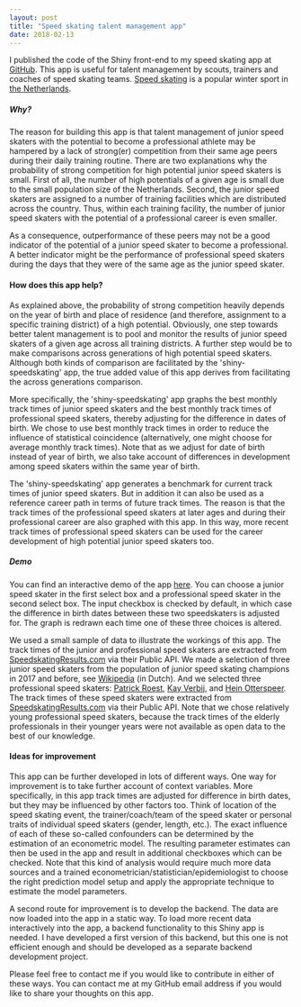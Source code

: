```yaml
---
layout: post
title: "Speed skating talent management app"
date: 2018-02-13
---
```


I published the code of the Shiny front-end to my speed skating app at [GitHub](https://github.com/pjastam/shiny-speedskating). This app is useful for talent management by scouts, trainers and coaches of speed skating teams. [Speed skating](https://en.wikipedia.org/wiki/Speed_skating) is a popular winter sport in [the Netherlands](https://en.wikipedia.org/wiki/Netherlands).

##### Why?

The reason for building this app is that talent management of junior speed skaters with the potential to become a professional athlete may be hampered by a lack of strong(er) competition from their same age peers during their daily training routine. There are two explanations why the probability of strong competition for high potential junior speed skaters is small. First of all, the number of high potentials of a given age is small due to the small population size of the Netherlands. Second, the junior speed skaters are assigned to a number of training facilities which are distributed across the country. Thus, within each training facility, the number of junior speed skaters with the potential of a professional career is even smaller.

As a consequence, outperformance of these peers may not be a good indicator of the potential of a junior speed skater to become a professional. A better indicator might be the performance of professional speed skaters during the days that they were of the same age as the junior speed skater.

#### How does this app help?
As explained above, the probability of strong competition heavily depends on the year of birth and place of residence (and therefore, assignment to a specific training district) of a high potential. Obviously, one step towards better talent management is to pool and monitor the results of junior speed skaters of a given age across all training districts. A further step would be to make comparisons across generations of high potential speed skaters. Although both kinds of comparison are facilitated by the 'shiny-speedskating' app, the true added value of this app derives from facilitating the across generations comparison.

More specifically, the 'shiny-speedskating' app graphs the best monthly track times of junior speed skaters and the best monthly track times of professional speed skaters, thereby adjusting for the difference in dates of birth. We chose to use best monthly track times in order to reduce the influence of statistical coincidence (alternatively, one might choose for average monthly track times). Note that as we adjust for date of birth instead of year of birth, we also take account of differences in development among speed skaters within the same year of birth.

The 'shiny-speedskating' app generates a benchmark for current track times of junior speed skaters. But in addition it can also be used as a reference career path in terms of future track times. The reason is that the track times of the professional speed skaters at later ages and during their professional career are also graphed with this app. In this way, more recent track times of professional speed skaters can be used for the career development of high potential junior speed skaters too.

##### Demo

You can find an interactive demo of the app [here](https://pjastam.shinyapps.io/speedskating/). You can choose a junior speed skater in the first select box and a professional speed skater in the second select box. The input checkbox is checked by default, in which case the difference in birth dates between these two speedskaters is adjusted for. The graph is redrawn each time one of these three choices is altered.

We used a small sample of data to illustrate the workings of this app. The track times of the junior and professional speed skaters are extracted from [SpeedskatingResults.com](http://speedskatingresults.com/) via their Public API. We made a selection of three junior speed skaters from the population of junior speed skating champions in 2017 and before, see [Wikipedia](https://nl.wikipedia.org/wiki/Nederlandse_kampioenschappen_schaatsen_junioren) (in Dutch). And we selected three professional speed skaters: [Patrick Roest](https://nl.wikipedia.org/wiki/Patrick_Roest), [Kay Verbij](https://nl.wikipedia.org/wiki/Kai_Verbij), and [Hein Otterspeer](https://nl.wikipedia.org/wiki/Hein_Otterspeer). The track times of these speed skaters were extracted from [SpeedskatingResults.com](http://speedskatingresults.com/) via their Public API. Note that we chose relatively young professional speed skaters, because the track times of the elderly professionals in their younger years were not available as open data to the best of our knowledge.

#### Ideas for improvement

This app can be further developed in lots of different ways. One way for improvement is to take further account of context variables. More specifically, in this app track times are adjusted for difference in birth dates, but they may be influenced by other factors too. Think of location of the speed skating event, the trainer/coach/team of the speed skater or personal traits of individual speed skaters (gender, length, etc.). The exact influence of each of these so-called confounders can be determined by the estimation of an econometric model. The resulting parameter estimates can then be used in the app and result in additional checkboxes which can be checked. Note that this kind of analysis would require much more data sources and a trained econometrician/statistician/epidemiologist to choose the right prediction model setup and apply the appropriate technique to estimate the model parameters.

A second route for improvement is to develop the backend. The data are now loaded into the app in a static way. To load more recent data interactively into the app, a backend functionality to this Shiny app is needed. I have developed a first version of this backend, but this one is not efficient enough and should be developed as a separate backend development project.
  
Please feel free to contact me if you would like to contribute in either of these ways. You can contact me at my GitHub email address if you would like to share your thoughts on this app.